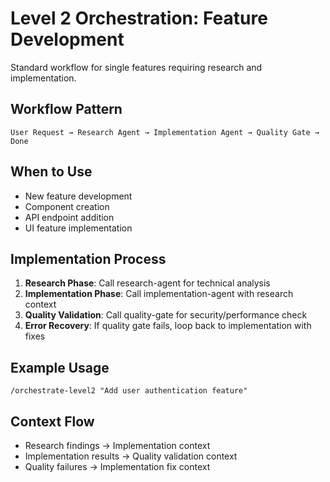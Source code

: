 # Level 2 Orchestration: Feature Development

Standard workflow for single features requiring research and implementation.

## Workflow Pattern
```
User Request → Research Agent → Implementation Agent → Quality Gate → Done
```

## When to Use
- New feature development
- Component creation
- API endpoint addition
- UI feature implementation

## Implementation Process
1. **Research Phase**: Call research-agent for technical analysis
2. **Implementation Phase**: Call implementation-agent with research context
3. **Quality Validation**: Call quality-gate for security/performance check
4. **Error Recovery**: If quality gate fails, loop back to implementation with fixes

## Example Usage
```
/orchestrate-level2 "Add user authentication feature"
```

## Context Flow
- Research findings → Implementation context
- Implementation results → Quality validation context
- Quality failures → Implementation fix context